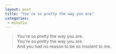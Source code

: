 ```yaml
---
layout: post
title: "You're so pretty the way you are"
categories:
 - minutia
---
```


> You're so pretty the way you are.  
> You're so pretty the way you are.  
> And you had no reason to be so insolent to me.
